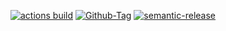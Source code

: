 [![actions build](https://img.shields.io/github/actions/workflow/status/scudella/portfolio/image.yaml?branch=main)](https://github.com/scudella/portfolio/actions/workflows/image.yaml)
[![Github-Tag](https://img.shields.io/github/v/tag/scudella/portfolio)](https://portfolio.scudella.net.br)
[![semantic-release](https://img.shields.io/badge/%20%20%F0%9F%93%A6%F0%9F%9A%80-semantic--release-e10079.svg)](https://github.com/semantic-release/semantic-release)

